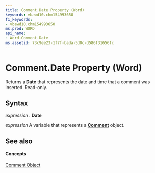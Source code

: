 ```yaml
---
title: Comment.Date Property (Word)
keywords: vbawd10.chm154993650
f1_keywords:
- vbawd10.chm154993650
ms.prod: WORD
api_name:
- Word.Comment.Date
ms.assetid: 73c9ee23-1f7f-bada-5d0c-d586f31656fc
---
```



# Comment.Date Property (Word)

Returns a  **Date** that represents the date and time that a comment was inserted. Read-only.


## Syntax

 _expression_ . **Date**

 _expression_ A variable that represents a **[Comment](comment-object-word.md)** object.


## See also


#### Concepts


[Comment Object](comment-object-word.md)

